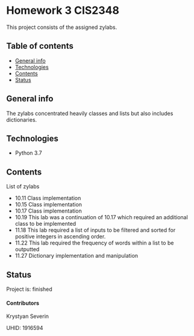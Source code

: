 # Homework 3 CIS2348
This project consists of the assigned zylabs.

## Table of contents
* [General info](#general-info)
* [Technologies](#technologies)
* [Contents](#contents)
* [Status](#status)

## General info
The zylabs concentrated heavily classes and lists but also includes dictionaries.

## Technologies
* Python 3.7

## Contents
List of zylabs
* 10.11
Class implementation
* 10.15
Class implementation
* 10.17
Class implementation
* 10.19
This lab was a continuation of 10.17 which required an additional class to be implemented
* 11.18
This lab required a list of inputs to be filtered and sorted for positive integers in ascending order.
* 11.22
This lab required the frequency of words within a list to be outputted
* 11.27
Dictionary implementation and manipulation

## Status
Project is: finished

#### Contributors
Krystyan Severin

UHID: 1916594